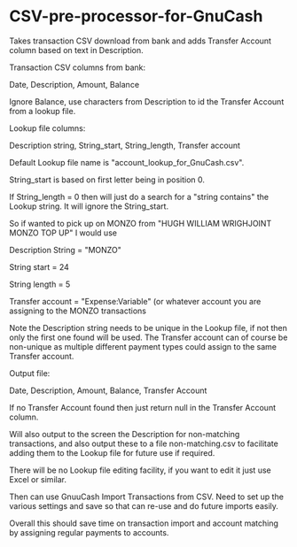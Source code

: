 # CSV-pre-processor-for-GnuCash
Takes transaction CSV download from bank and adds Transfer Account column based on text in 
Description. 

Transaction CSV columns from bank:

Date, Description, Amount, Balance

Ignore Balance, use characters from Description to id the Transfer Account from a lookup file. 

Lookup file columns:

Description string, String_start, String_length,	Transfer account

Default Lookup file name is "account_lookup_for_GnuCash.csv".

String_start is based on first letter being in position 0.  

If String_length = 0 then will just do a search for a "string contains" the Lookup string. It will ignore the String_start. 

So if wanted to pick up on MONZO from "HUGH WILLIAM WRIGHJOINT MONZO TOP UP" I would use 

Description String = "MONZO"

String start = 24

String length = 5 

Transfer account = "Expense:Variable"  (or whatever account you are assigning to the MONZO 
transactions

Note the Description string needs to be unique in the Lookup file, if not then only the first one found will be used. The Transfer account can of course be non-unique as multiple different payment types could assign to the same Transfer account. 

Output file:

Date, Description, Amount, Balance, Transfer Account

If no Transfer Account found then just return null in the Transfer Account column.

Will also output to the screen the Description for non-matching transactions, and also output
these to a file non-matching.csv to facilitate adding them to the Lookup file for future use if required. 

There will be no Lookup file editing facility, if you want to edit it just use Excel or similar. 

Then can use GnuuCash Import Transactions from CSV. Need to set up the various settings and 
save so that can re-use and do future imports easily. 

Overall this should save time on transaction import and account matching by assigning regular 
payments to accounts. 

